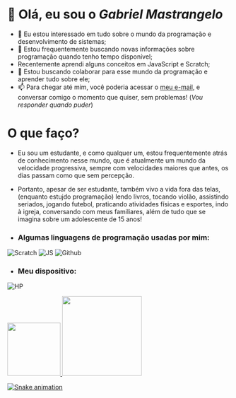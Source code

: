 #  👋 Olá, eu sou o _**Gabriel Mastrangelo**_


- 👀 Eu estou interessado em tudo sobre o mundo da programação e desenvolvimento de sistemas;
- 🌱 Estou frequentemente buscando novas informações sobre programação quando tenho tempo disponível;
- Recentemente aprendi alguns conceitos em JavaScript e Scratch;
- 💞️ Estou buscando colaborar para esse mundo da programação e aprender tudo sobre ele;
- 📫 Para chegar até mim, você poderia acessar o [meu e-mail](gabriel.mastrangelo@escola.pr.gov.br), e conversar comigo o momento que quiser, sem problemas! (_Vou responder quando puder_)

<!---
GABRIELMASTRANGEL/GABRIELMASTRANGEL is a ✨ special ✨ repository because its `README.md` (this file) appears on your GitHub profile.
You can click the Preview link to take a look at your changes.
--->
# O que faço?
- Eu sou um estudante, e como qualquer um, estou frequentemente atrás de conhecimento nesse mundo, que é atualmente um mundo da velocidade progressiva, sempre com velocidades maiores que antes, os dias passam como que sem percepção.
- Portanto, apesar de ser estudante, também vivo a vida fora das telas,(enquanto estujdo programação) lendo livros, tocando violão, assistindo seriados, jogando futebol, praticando atividades físicas e esportes, indo à igreja, conversando com meus familiares, além de tudo que se imagina sobre um adolescente de 15 anos!


- ### **Algumas linguagens de programação usadas por mim**:

![Scratch](https://img.shields.io/badge/Scratch-4D97FF?style=for-the-badge&logo=Scratch&logoColor=white)
![JS](https://img.shields.io/badge/JavaScript-323330?style=for-the-badge&logo=javascript&logoColor=F7DF1E)
![Github](https://img.shields.io/badge/GitHub-100000?style=for-the-badge&logo=github&logoColor=white)



- ### Meu dispositivo:
![HP](https://img.shields.io/badge/hp%20laptop-0096D6?style=for-the-badge&logo=hp&logoColor=white)



<div>
<a href="https://github.com/GABRIELMASTRANGEL">
<img height="120em" src="https://github-readme-stats.vercel.app/api/top-langs/?username=GABRIELMASTRANGEL&layout=compact&langs_count=7&theme=dracula"/> <img height="180em" src="https://github-readme-stats.vercel.app/api?username=GABRIELMASTRANGEL&show_icons=true&theme=dracula&include_all_commits=true&count_private=true"/>
<div>




![Snake animation](https://github.com/GABRIELMASTRANGEL/GABRIELMASTRAGEL/blob/output/github-contribution-grid-snake.svg)
